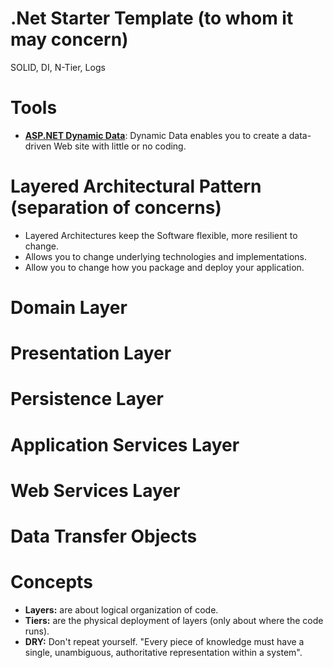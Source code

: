 # .Net Starter Template (to whom it may concern)
SOLID, DI, N-Tier, Logs

# Tools
* **[ASP.NET Dynamic Data](https://msdn.microsoft.com/en-us/library/ee845452.aspx)**: Dynamic Data enables you to create a data-driven Web site with little or no coding.

# Layered Architectural Pattern (separation of concerns)
* Layered Architectures keep the Software flexible, more resilient to change.
* Allows you to change underlying technologies and implementations.
* Allow you to change how you package and deploy your application.

# Domain Layer

# Presentation Layer

# Persistence Layer

# Application Services Layer

# Web Services Layer

# Data Transfer Objects

# Concepts
* **Layers:** are about logical organization of code.
* **Tiers:** are the physical deployment of layers (only about where the code runs).
* **DRY:** Don't repeat yourself. "Every piece of knowledge must have a single, unambiguous, authoritative representation within a system".
